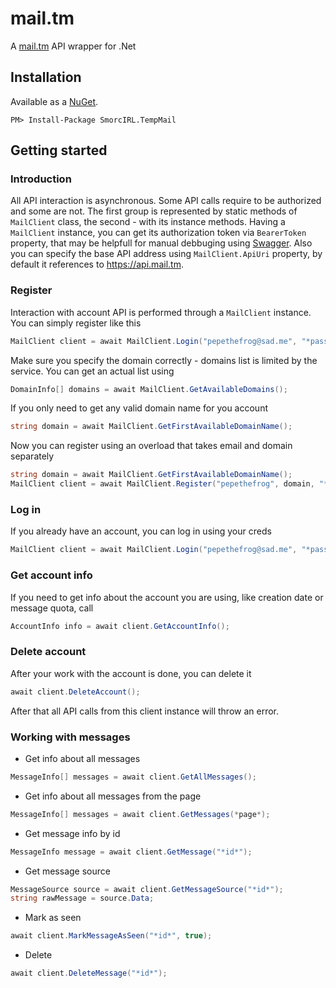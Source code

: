 # mail.tm
A [mail.tm](https://mail.tm) API wrapper for .Net

## Installation

Available as a [NuGet](https://www.nuget.org/packages/SmorcIRL.TempMail).

`PM> Install-Package SmorcIRL.TempMail`

## Getting started

### Introduction

All API interaction is asynchronous. Some API calls require to be authorized and some are not. The first group is represented by static methods of `MailClient` class, the second - with its instance methods. Having a `MailClient` instance, you can get its authorization token via `BearerToken` property, that may be helpfull for manual debbuging using [Swagger](https://api.mail.tm/docs). Also you can specify the base API address using `MailClient.ApiUri` property, by default it references to https://api.mail.tm.

### Register

Interaction with account API is performed through a `MailClient` instance. You can simply register like this
```C#
MailClient client = await MailClient.Login("pepethefrog@sad.me", "*password*");
```

Make sure you specify the domain correctly - domains list is limited by the service. You can get an actual list using
```C#
DomainInfo[] domains = await MailClient.GetAvailableDomains();
```

If you only need to get any valid domain name for you account
```C#
string domain = await MailClient.GetFirstAvailableDomainName();
```

Now you can register using an overload that takes email and domain separately
```C#
string domain = await MailClient.GetFirstAvailableDomainName();
MailClient client = await MailClient.Register("pepethefrog", domain, "*password*");
```

### Log in

If you already have an account, you can log in using your creds
```C#
MailClient client = await MailClient.Login("pepethefrog@sad.me", "*password*");
```

### Get account info

If you need to get info about the account you are using, like creation date or message quota, call
```C#
AccountInfo info = await client.GetAccountInfo();
```

### Delete account

After your work with the account is done, you can delete it
```C#
await client.DeleteAccount();
```
After that all API calls from this client instance will throw an error.

### Working with messages

- Get info about all messages
```C#
MessageInfo[] messages = await client.GetAllMessages();
```

- Get info about all messages from the page
```C#
MessageInfo[] messages = await client.GetMessages(*page*);
```

- Get message info by id
```C#
MessageInfo message = await client.GetMessage("*id*");
```

- Get message source
```C#
MessageSource source = await client.GetMessageSource("*id*");
string rawMessage = source.Data;
```

- Mark as seen
```C#
await client.MarkMessageAsSeen("*id*", true);
```

- Delete
```C#
await client.DeleteMessage("*id*");
```
